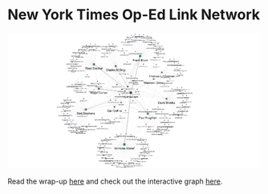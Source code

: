 # New York Times Op-Ed Link Network

![](https://raw.githubusercontent.com/etachov/nyt_opinion_citations/master/2018-01-28-nyt-graph-header.png)

Read the wrap-up [here](http://etachov.io/) and check out the interactive graph [here](http://etachov.io/projects/nyt_citation_graph.html).
